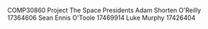 COMP30860 Project
The Space Presidents
Adam Shorten O'Reilly 17364606
Sean Ennis O'Toole 17469914
Luke Murphy 17426404
